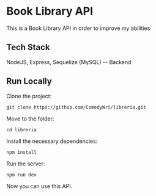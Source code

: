 # Book Library API

This is a Book Library API in order to improve my abilities

## Tech Stack

NodeJS, Express, Sequelize (MySQL) -- Backend

## Run Locally

Clone the project:

`git clone https://github.com/ComedyWri/libreria.git`

Move to the folder:

`cd libreria`

Install the necessary dependencies:

`npm install`

Run the server:

`npm run dev`

Now you can use this API.
